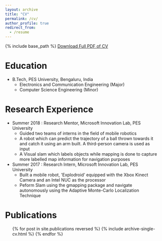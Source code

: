 ```yaml
---
layout: archive
title: "CV"
permalink: /cv/
author_profile: true
redirect_from:
  - /resume
---
```


{% include base_path %}
<i class="fa fa-download" aria-hidden="true"></i> [ Download Full PDF of CV](http://prassi07.github.io/files/CV_website.pdf)

Education
======
* B.Tech, PES University, Bengaluru, India
  * Electronics and Communication Engineering (Major)
  * Computer Science Engineering (Minor)

Research Experience
======
* Summer 2018 : Research Mentor, Microsoft Innovation Lab, PES University
  * Guided two teams of interns in the field of mobile robotics
  * A robot which can predict the trajectory of a ball thrown towards it and catch it using an arm built. A third-person camera is used as input
  * A Visual slam which labels objects while mapping is done to capture more labelled map information for navigation purposes
* Summer 2017 : Research Intern, Microsoft Innovation Lab, PES University
  * Built a mobile robot, 'Explodroid' equipped with the Xbox Kinect Camera and an Intel NUC as the processor
  * Peform Slam using the gmapping package and navigate autonomously using the Adaptive Monte-Carlo Localization Technique
  
Publications
======
  <ul>{% for post in site.publications reversed %}
    {% include archive-single-cv.html %}
  {% endfor %}</ul>
  
